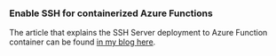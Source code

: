 ### Enable SSH for containerized Azure Functions
The article that explains the SSH Server deployment to Azure Function container can be found [in my blog here](https://strive2code.com/post/2020/11/13/enable-ssh-for-containerized-azure-functions).